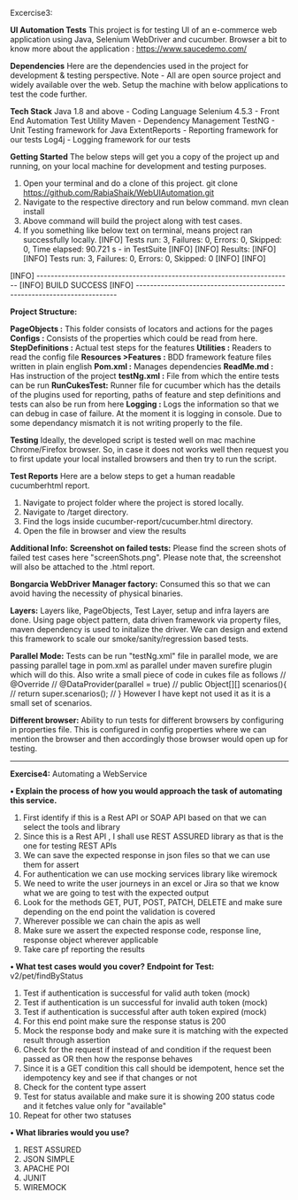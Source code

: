 Excercise3:

**UI Automation Tests**
This project is for testing UI of an e-commerce web application using Java, 
Selenium WebDriver and cucumber. 
Browser a bit to know more about the application : https://www.saucedemo.com/

**Dependencies**
Here are the dependencies used in the project for development & testing perspective.
Note - All are open source project and widely available over the web. 
Setup the machine with below applications to test the code further.

**Tech Stack**
Java 1.8 and above - Coding Language
Selenium 4.5.3 - Front End Automation Test Utility
Maven - Dependency Management
TestNG - Unit Testing framework for Java
ExtentReports - Reporting framework for our tests
Log4j - Logging framework for our tests

**Getting Started**
The below steps will get you a copy of the project up and running, on your local machine for development and testing purposes.

1) Open your terminal and do a clone of this project.
   git clone https://github.com/RabiaShaik/WebUIAutomation.git
2) Navigate to the respective directory and run below command.
   mvn clean install
3) Above command will build the project along with test cases.
4) If you something like below text on terminal, means project ran successfully locally.
   [INFO] Tests run: 3, Failures: 0, Errors: 0, Skipped: 0, Time elapsed: 90.721 s - in TestSuite
   [INFO]
   [INFO] Results:
   [INFO]
   [INFO] Tests run: 3, Failures: 0, Errors: 0, Skipped: 0
   [INFO]
   [INFO]

[INFO] ------------------------------------------------------------------------
[INFO] BUILD SUCCESS
[INFO] ------------------------------------------------------------------------

**Project Structure:**

**PageObjects :** This folder consists of locators and actions for the pages
**Configs :** Consists of the properties which could be read from here.
**StepDefinitions :** Actual test steps for the features
**Utilities :** Readers to read the config file
**Resources >Features :** BDD framework feature files written in plain english
**Pom.xml :** Manages dependencies
**ReadMe.md :** Has instruction of the project
**testNg.xml :** File from which the entire tests can be run
**RunCukesTest:** Runner file for cucumber which has the details of the plugins used for reporting, 
paths of feature and step definitions and tests can also be run from here
**Logging :** Logs the information so that we can debug in case of failure. 
At the moment it is logging in console. Due to some dependancy mismatch it is not writing properly to the file.

**Testing**
Ideally, the developed script is tested well on mac machine Chrome/Firefox browser.
So, in case it does not works well then request you to first update your local installed browsers and then try to run the script.

**Test Reports**
Here are a below steps to get a human readable cucumberhtml report.

1) Navigate to project folder where the project is stored locally.
2) Navigate to /target directory.
3) Find the logs inside cucumber-report/cucumber.html directory.
4) Open the file in browser and view the results

**Additional Info:**
**Screenshot on failed tests:** Please find the screen shots of failed test cases here "screenShots.png". Please note that, the screenshot will also be attached to the .html report.


**Bongarcia WebDriver Manager factory:** Consumed this so that we can avoid having the necessity of physical binaries.


**Layers:** Layers like, PageObjects, Test Layer, setup and infra layers are done. Using page object pattern, data driven framework via property files, maven dependency is used to initalize the driver. 
We can design and extend this framework to scale our smoke/sanity/regression based tests.


**Parallel Mode:** Tests can be run "testNg.xml" file in parallel mode, we are passing parallel tage in pom.xml as parallel under maven surefire plugin
which will do this. Also write a small piece of code in cukes file as follows
//        @Override
//        @DataProvider(parallel = true)
//        public Object[][] scenarios(){
//                return super.scenarios();
//        }
However I have kept not used it as it is a small set of scenarios.


**Different browser:** Ability to run tests for different browsers by configuring in properties file. This is configured in config properties where we can mention the browser and then accordingly those browser would open up for testing.

************************************************************************************************


**Exercise4:** Automating a WebService


**• Explain the process of how you would approach the task of automating this service.**

1. First identify if this is a Rest API or SOAP API based on that we can select the tools and library
2. Since this is a Rest API , I shall use REST ASSURED library as that is the one for testing REST APIs
3. We can save the expected response in json files so that we can use them for assert
4. For authentication we can use mocking services library like wiremock
5. We need to write the user journeys in an excel or Jira so that we know what we are going to test with the expected output
6. Look for the methods GET, PUT, POST, PATCH, DELETE and make sure depending on the end point the validation is covered
7. Wherever possible we can chain the apis as well
8. Make sure we assert the expected response code, response line, response object wherever applicable
9. Take care pf reporting the results

**• What test cases would you cover?**
**Endpoint for Test:** v2/pet/findByStatus

1. Test if authentication is successful for valid auth token (mock)
2. Test if authentication is un successful for invalid auth token (mock)
3. Test if authentication is successful after auth token expired (mock)
4. For this end point make sure the response status is 200
5. Mock the response body and make sure it is matching with the expected result through assertion
6. Check for the request if instead of and condition if the request been passed as OR then how the response behaves
7. Since it is a GET condition this call should be idempotent, hence set the idempotency key and see if that changes or not
8. Check for the content type assert
9. Test for status available and make sure it is showing 200 status code and it fetches value only for "available"
10. Repeat for other two statuses

**• What libraries would you use?**

1. REST ASSURED
2. JSON SIMPLE
3. APACHE POI
4. JUNIT
5. WIREMOCK

